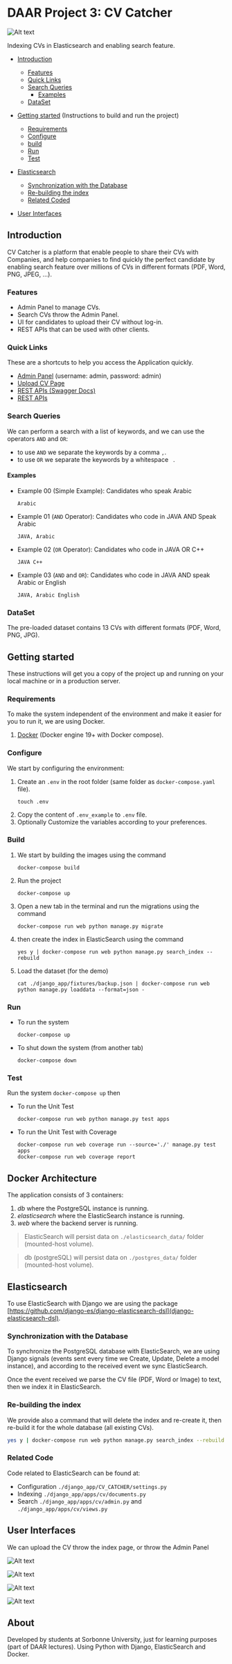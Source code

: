 # DAAR Project 3: CV Catcher

![Alt text](django_app/static/logo/logo_text.png?raw=true "CV Catcher")

Indexing CVs in Elasticsearch and enabling search feature.

* [Introduction](#Introduction)

    * [Features](#Features)
    * [Quick Links](#Quick-Links)
    * [Search Queries](#Quick-Links)
        * [Examples](#Examples)
    * [DataSet](#dataset)

* [Getting started](#getting-started) (Instructions to build and run the project)
    * [Requirements](#requirements)
    * [Configure](#configure)
    * [build](#build)
    * [Run](#run)
    * [Test](#test)
* [Elasticsearch](#elasticsearch)
    * [Synchronization with the Database](#synchronization-with-the-database)
    * [Re-building the index](#re-building-the-index)
    * [Related Coded](#related-code)
* [User Interfaces](#user-interfaces)

## Introduction

CV Catcher is a platform that enable people to share their CVs with Companies, and help companies to find quickly the
perfect candidate by enabling search feature over millions of CVs in different formats (PDF, Word, PNG, JPEG, ...).

### Features

- Admin Panel to manage CVs.
- Search CVs throw the Admin Panel.
- UI for candidates to upload their CV without log-in.
- REST APIs that can be used with other clients.

### Quick Links

These are a shortcuts to help you access the Application quickly.

- [Admin Panel](http://localhost:8000/admin/cv/resume/) (username: admin, password: admin)
- [Upload CV Page](http://localhost:8000/)
- [REST APIs (Swagger Docs)](http://localhost:8000/api/swagger/)
- [REST APIs](http://localhost:8000/api/)

### Search Queries

We can perform a search with a list of keywords, and we can use the operators ```AND``` and ```OR```:

- to use ```AND``` we separate the keywords by a comma ```,```.
- to use ```OR``` we separate the keywords by a whitespace ``` ```.

#### Examples

- Example 00 (Simple Example):
  Candidates who speak Arabic
  ```
  Arabic
  ```

- Example 01 (```AND``` Operator):
  Candidates who code in JAVA AND Speak Arabic
  ```
  JAVA, Arabic
  ```

- Example 02 (```OR``` Operator):
  Candidates who code in JAVA OR C++
  ```
  JAVA C++
  ```
- Example 03 (```AND``` and ```OR```):
  Candidates who code in JAVA AND speak Arabic or English
  ```
  JAVA, Arabic English
  ```

### DataSet

The pre-loaded dataset contains 13 CVs with different formats (PDF, Word, PNG, JPG).

## Getting started

These instructions will get you a copy of the project up and running on your local machine or in a production server.

### Requirements

To make the system independent of the environment and make it easier for you to run it, we are using Docker.

1. [Docker](https://www.docker.com) (Docker engine 19+ with Docker compose).

### Configure

We start by configuring the environment:

1. Create an ```.env``` in the root folder (same folder as ```docker-compose.yaml``` file).
    ```shell script
    touch .env
    ```
1. Copy the content of ```.env_example``` to ```.env``` file.
1. Optionally Customize the variables according to your preferences.

### Build

1. We start by building the images using the command
    ```shell script
    docker-compose build
    ```
1. Run the project
    ```shell script
    docker-compose up
    ```
1. Open a new tab in the terminal and run the migrations using the command
    ```shell script
    docker-compose run web python manage.py migrate
    ```
1. then create the index in ElasticSearch using the command
    ```shell script
    yes y | docker-compose run web python manage.py search_index --rebuild
    ```
1. Load the dataset (for the demo)
    ```shell script
    cat ./django_app/fixtures/backup.json | docker-compose run web python manage.py loaddata --format=json -
    ```

### Run

- To run the system
    ```shell script
    docker-compose up
    ```
- To shut down the system (from another tab)
    ```shell script
    docker-compose down
    ```

### Test

Run the system ```docker-compose up``` then

- To run the Unit Test
    ```shell script
    docker-compose run web python manage.py test apps
    ```

- To run the Unit Test with Coverage
    ```shell script
    docker-compose run web coverage run --source='./' manage.py test apps
    docker-compose run web coverage report
    ```

## Docker Architecture

The application consists of 3 containers:

1. *db* where the PostgreSQL instance is running.
1. *elasticsearch* where the ElasticSearch instance is running.
1. *web* where the backend server is running.

> ElasticSearch will persist data on ```./elasticsearch_data/``` folder (mounted-host volume).

> db (postgreSQL) will persist data on ```./postgres_data/``` folder (mounted-host volume).

## Elasticsearch

To use ElasticSearch with Django we are using the
package [https://github.com/django-es/django-elasticsearch-dsl](django-elasticsearch-dsl).

### Synchronization with the Database

To synchronize the PostgreSQL database with ElasticSearch, we are using Django signals
(events sent every time we Create, Update, Delete a model instance), and according to the received event we sync
ElasticSearch.

Once the event received we parse the CV file (PDF, Word or Image) to text, then we index it in ElasticSearch.

### Re-building the index

We provide also a command that will delete the index and re-create it, then re-build it for the whole database (all
existing CVs).

```bash
yes y | docker-compose run web python manage.py search_index --rebuild
```

### Related Code

Code related to ElasticSearch can be found at:

- Configuration ```./django_app/CV_CATCHER/settings.py```
- Indexing ```./django_app/apps/cv/documents.py```
- Search ```./django_app/apps/cv/admin.py``` and ```./django_app/apps/cv/views.py```

## User Interfaces

We can upload the CV throw the index page, or throw the Admin Panel

![Alt text](UIs/upload_cv.png?raw=true "Upload CV")

![Alt text](UIs/admin_upload_cv.png?raw=true "Admin Upload CV")

![Alt text](UIs/search.png?raw=true "Search")

![Alt text](UIs/search_res.png?raw=true "Search")

## About

Developed by students at Sorbonne University, just for learning purposes (part of DAAR lectures). Using Python with
Django, ElasticSearch and Docker.